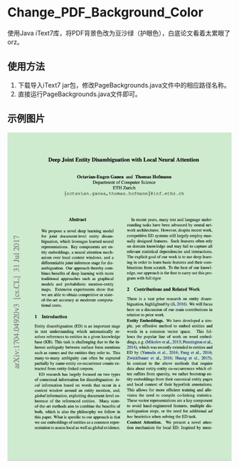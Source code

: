 # Change_PDF_Background_Color
使用Java iText7库，将PDF背景色改为豆沙绿（护眼色），白底论文看着太累眼了orz。

## 使用方法
1. 下载导入iText7 jar包，修改PageBackgrounds.java文件中的相应路径名称。
2. 直接运行PageBackgrounds.java文件即可。

## 示例图片
![Example](https://github.com/renli1024/Change_PDF_Background_Color/blob/master/Example.png)
